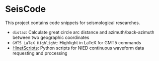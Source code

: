 # SeisCode

This project contains code snippets for seismological researches.

- `distaz`: Calculate great circle arc distance and azimuth/back-azimuth between two geographic coordinates
- `GMT5_LaTeX_Highlight`: Highlight in LaTeX for GMT5 commands
- [HinetScripts](https://github.com/seisman/HinetScripts): Python scripts for NIED continuous waveform data requesting and processing
